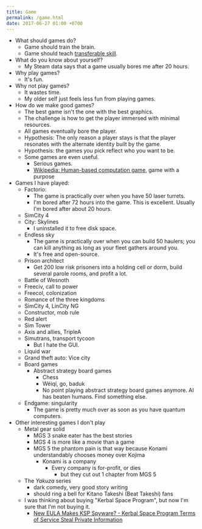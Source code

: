 ```yaml
---
title: Game
permalink: /game.html
date: 2017-06-27 01:00 +0700
---
```


- What should games do?
    - Game should train the brain.
    - Game should teach [transferable skill](https://en.wikipedia.org/wiki/Transferable_skill).
- What do you know about yourself?
    - My Steam data says that a game usually bores me after 20 hours.
- Why play games?
    - It's fun.
- Why not play games?
    - It wastes time.
    - My older self just feels less fun from playing games.
- How do we make good games?
    - The best game isn't the one with the best graphics.
    - The challenge is how to get the player immersed with minimal resources.
    - All games eventually bore the player.
    - Hypothesis: The only reason a player stays is that the player
    resonates with the alternate identity built by the game.
    - Hypothesis: the games you pick reflect who you want to be.
    - Some games are even useful.
        - Serious games.
        - [Wikipedia: Human-based computation game](https://en.wikipedia.org/wiki/Human-based_computation_game), game with a purpose
- Games I have played:
    - Factorio:
        - The game is practically over when you have 50 laser turrets.
        - I'm bored after 72 hours into the game.
        This is excellent.
        Usually I'm bored after about 20 hours.
    - SimCity 4
    - City: Skylines
        - I uninstalled it to free disk space.
    - Endless sky
        - The game is practically over when you can build 50 haulers;
        you can kill anything as long as your fleet gathers around you.
        - It's free and open-source.
    - Prison architect
        - Get 200 low risk prisoners into a holding cell or dorm,
        build several parole rooms,
        and profit a lot.
    - Battle of Wesnoth
    - Freeciv, call to power
    - Freecol, colonization
    - Romance of the three kingdoms
    - SimCity 4, LinCity NG
    - Constructor, mob rule
    - Red alert
    - Sim Tower
    - Axis and allies, TripleA
    - Simutrans, transport tycoon
        - But I hate the GUI.
    - Liquid war
    - Grand theft auto: Vice city
    - Board games
        - Abstract strategy board games
            - Chess
            - Wéiqí, go, baduk
            - No point playing abstract strategy board games anymore. AI has beaten humans. Find something else.
    - Endgame: singularity
        - The game is pretty much over as soon as you have quantum computers.
- Other interesting games I don't play
    - Metal gear solid
        - MGS 3 snake eater has the best stories
        - MGS 4 is more like a movie than a game
        - MGS 5 the phantom pain is that way because Konami understandably chooses money over Kojima
            - Konami is a company
                - Every company is for-profit, or dies
                    - but they cut out 1 chapter from MGS 5
    - The *Yakuza* series
        - dark comedy, very good story writing
        - should ring a bell for Kitano Takeshi (Beat Takeshi) fans
    - I was thinking about buying "Kerbal Space Program", but now I'm sure that I'm not buying it.
        - [New EULA Makes KSP Spyware? - Kerbal Space Program Terms of Service Steal Private Information](https://www.youtube.com/watch?v=WCLbUD_aubQ)
